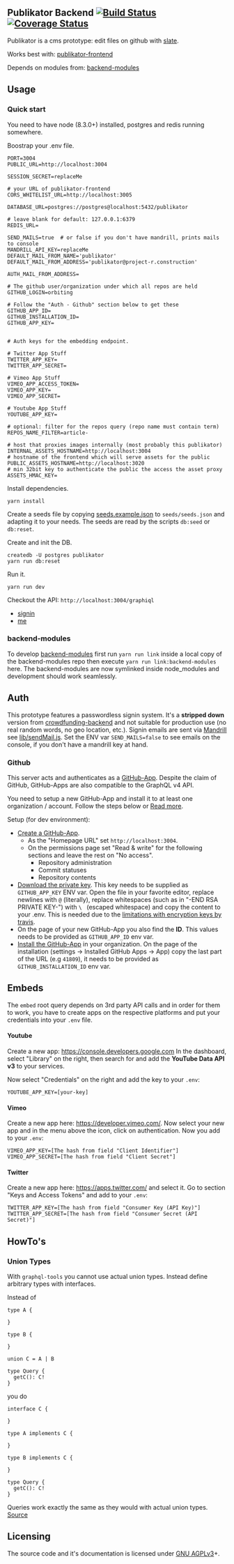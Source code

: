 Publikator Backend [![Build Status](https://travis-ci.org/orbiting/publikator-backend.svg?branch=master)](https://travis-ci.org/orbiting/publikator-backend) [![Coverage Status](https://coveralls.io/repos/github/orbiting/publikator-backend/badge.svg?branch=master)](https://coveralls.io/github/orbiting/publikator-backend?branch=master)
------------------

Publikator is a cms prototype: edit files on github with [slate](https://github.com/ianstormtaylor/slate).

Works best with: [publikator-frontend](https://github.com/orbiting/publikator-frontend)

Depends on modules from: [backend-modules](https://github.com/orbiting/backend-modules)

## Usage

### Quick start
You need to have node (8.3.0+) installed, postgres and redis running somewhere.

Boostrap your .env file.
```
PORT=3004
PUBLIC_URL=http://localhost:3004

SESSION_SECRET=replaceMe

# your URL of publikator-frontend
CORS_WHITELIST_URL=http://localhost:3005

DATABASE_URL=postgres://postgres@localhost:5432/publikator

# leave blank for default: 127.0.0.1:6379
REDIS_URL=

SEND_MAILS=true  # or false if you don't have mandrill, prints mails to console
MANDRILL_API_KEY=replaceMe
DEFAULT_MAIL_FROM_NAME='publikator'
DEFAULT_MAIL_FROM_ADDRESS='publikator@project-r.construction'

AUTH_MAIL_FROM_ADDRESS=

# The github user/organization under which all repos are held
GITHUB_LOGIN=orbiting

# Follow the "Auth - Github" section below to get these
GITHUB_APP_ID=
GITHUB_INSTALLATION_ID=
GITHUB_APP_KEY=


# Auth keys for the embedding endpoint.

# Twitter App Stuff
TWITTER_APP_KEY=
TWITTER_APP_SECRET=

# Vimeo App Stuff
VIMEO_APP_ACCESS_TOKEN=
VIMEO_APP_KEY=
VIMEO_APP_SECRET=

# Youtube App Stuff
YOUTUBE_APP_KEY=

# optional: filter for the repos query (repo name must contain term)
REPOS_NAME_FILTER=article-

# host that proxies images internally (most probably this publikator)
INTERNAL_ASSETS_HOSTNAME=http://localhost:3004
# hostname of the frontend which will serve assets for the public
PUBLIC_ASSETS_HOSTNAME=http://localhost:3020
# min 32bit key to authenticate the public the access the asset proxy
ASSETS_HMAC_KEY=
```

Install dependencies.
```
yarn install
```

Create a seeds file by copying [seeds.example.json](https://github.com/orbiting/backend-modules/blob/master/packages/auth/seeds/seeds.example.json)
to `seeds/seeds.json` and adapting it to your needs. The seeds are read by the scripts `db:seed` or `db:reset`.

Create and init the DB.
```
createdb -U postgres publikator
yarn run db:reset
```

Run it.
```
yarn run dev
```

Checkout the API: `http://localhost:3004/graphiql`
- [signin](http://localhost:3004/graphiql?query=mutation%20%7BsignIn(email%3A%20%22patrick.recher%40project-r.construction%22)%20%7B%0A%20%20phrase%0A%7D%7D)
- [me](http://localhost:3004/graphiql?query=query%20%7Bme%20%7B%0A%20%20id%0A%20%20email%0A%7D%7D)

### backend-modules
To develop [backend-modules](https://github.com/orbiting/backend-modules) first run `yarn run link` inside a local copy of the backend-modules repo then execute `yarn run link:backend-modules` here. The backend-modules are now symlinked inside node_modules and development should work seamlessly.


## Auth
This prototype features a passwordless signin system. It's a **stripped down** version from [crowdfunding-backend](https://github.com/orbiting/crowdfunding-backend) and not suitable for production use (no real random words, no geo location, etc.). Signin emails are sent via [Mandrill](https://mandrillapp.com) see [lib/sendMail.js](lib/sendMail.js). Set the ENV var `SEND_MAILS=false` to see emails on the console, if you don't have a mandrill key at hand.

### Github
This server acts and authenticates as a [GitHub-App](https://developer.github.com/apps/building-integrations/setting-up-a-new-integration/about-integrations/#github-apps). Despite the claim of GitHub, GitHub-Apps are also compatible to the GraphQL v4 API.

You need to setup a new GitHub-App and install it to at least one organization / account. Follow the steps below or [Read more](https://developer.github.com/apps/building-integrations/setting-up-and-registering-github-apps/).

Setup (for dev environment):
- [Create a GitHub-App](https://developer.github.com/apps/building-integrations/setting-up-and-registering-github-apps/registering-github-apps/).
  - As the "Homepage URL" set `http://localhost:3004`.
  - On the permissions page set "Read & write" for the following sections and leave the rest on "No access".
    - Repository administration
    - Commit statuses
    - Repository contents
- [Download the private key](https://developer.github.com/apps/building-integrations/setting-up-and-registering-github-apps/registering-github-apps/#generating-a-private-key). This key needs to be supplied as `GITHUB_APP_KEY` ENV var. Open the file in your favorite editor, replace newlines with `@` (literally), replace whitespaces (such as in "-END RSA PRIVATE KEY-") with `\ ` (escaped whitespace) and copy the content to your .env. This is needed due to the [limitations with encryption keys by travis](https://docs.travis-ci.com/user/encryption-keys#Note-on-escaping-certain-symbols).
- On the page of your new GitHub-App you also find the **ID**. This values needs to be provided as `GITHUB_APP_ID` env var.
- [Install the GitHub-App](https://help.github.com/articles/installing-an-app-in-your-organization/) in your organization. On the page of the installation (settings -> Installed GitHub Apps -> App) copy the last part of the URL (e.g `41809`), it needs to be provided as `GITHUB_INSTALLATION_ID` env var.

## Embeds

The `embed` root query depends on 3rd party API calls and in order for them to work, you have to create apps on the respective platforms and put your credentials into your `.env` file.

#### Youtube

Create a new app: https://console.developers.google.com
In the dashboard, select "Library" on the right, then search for and add the **YouTube Data API v3** to your services.

Now select "Credentials" on the right and add the key to your `.env`:

```
YOUTUBE_APP_KEY=[your-key]
```

#### Vimeo

Create a new app here: https://developer.vimeo.com/.
Now select your new app and in the menu above the icon, click on authentication. Now you add to your `.env`:

```
VIMEO_APP_KEY=[The hash from field "Client Identifier"]
VIMEO_APP_SECRET=[The hash from field "Client Secret"]
```

#### Twitter

Create a new app here: https://apps.twitter.com/ and select it.
Go to section "Keys and Access Tokens" and add to your `.env`:

```
TWITTER_APP_KEY=[The hash from field "Consumer Key (API Key)"]
TWITTER_APP_SECRET=[The hash from field "Consumer Secret (API Secret)"]
```

## HowTo's

### Union Types

With `graphql-tools` you cannot use actual union types. Instead define arbitrary types with interfaces.

Instead of
```
type A {

}

type B {

}

union C = A | B

type Query {
  getC(): C!
}
```

you do

```
interface C {

}

type A implements C {

}

type B implements C {

}

type Query {
  getC(): C!
}
```

Queries work exactly the same as they would with actual union types.
[Source](https://www.apollographql.com/docs/graphql-tools/resolvers.html#Unions-and-interfaces)


## Licensing
The source code and it's documentation is licensed under [GNU AGPLv3](LICENSE)+.
